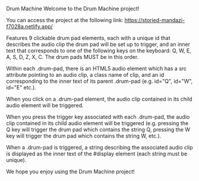 Drum Machine
Welcome to the Drum Machine project!

You can access the project at the following link: https://storied-mandazi-f7028a.netlify.app/

Features
9 clickable drum pad elements, each with a unique id that describes the audio clip the drum pad will be set up to trigger, and an inner text that corresponds to one of the following keys on the keyboard: Q, W, E, A, S, D, Z, X, C. The drum pads MUST be in this order.

Within each .drum-pad, there is an HTML5 audio element which has a src attribute pointing to an audio clip, a class name of clip, and an id corresponding to the inner text of its parent .drum-pad (e.g. id="Q", id="W", id="E" etc.).

When you click on a .drum-pad element, the audio clip contained in its child audio element will be triggered.

When you press the trigger key associated with each .drum-pad, the audio clip contained in its child audio element will be triggered (e.g. pressing the Q key will trigger the drum pad which contains the string Q, pressing the W key will trigger the drum pad which contains the string W, etc.).

When a .drum-pad is triggered, a string describing the associated audio clip is displayed as the inner text of the #display element (each string must be unique).

We hope you enjoy using the Drum Machine project!
